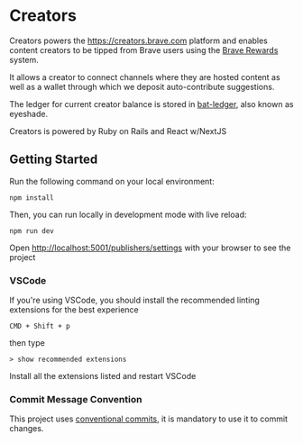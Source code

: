 # Creators

Creators powers the <https://creators.brave.com> platform and enables content creators to be tipped from Brave users using the [Brave Rewards](https://brave.com/brave-rewards/) system.

It allows a creator to connect channels where they are hosted content as well as a wallet through which we deposit auto-contribute suggestions.

The ledger for current creator balance is stored in [bat-ledger](https://github.com/brave-intl/bat-ledger), also known as eyeshade.

Creators is powered by Ruby on Rails and React w/NextJS

## Getting Started

Run the following command on your local environment:

```shell
npm install
```

Then, you can run locally in development mode with live reload:

```shell
npm run dev
```

Open [http://localhost:5001/publishers/settings](http://localhost:5001/publishers/settings) with your browser to see the project

### VSCode

If you're using VSCode, you should install the recommended linting extensions for the best experience

```shell
CMD + Shift + p
```

then type

```shell
> show recommended extensions
```

Install all the extensions listed and restart VSCode

### Commit Message Convention

This project uses [conventional commits](https://www.conventionalcommits.org/en/v1.0.0/), it is mandatory to use it to commit changes.
